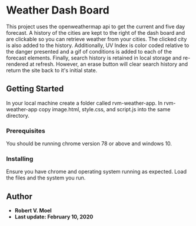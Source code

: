 # Weather Dash Board

This project uses the openweathermap api to get the current and five day forecast.  A history of the cities are kept to the right of the dash board and are clickable so you can retrieve weather from your cities.  The clicked city is also added to the history.  Additionally, UV Index is color coded relative to the danger presented and a gif of conditions is added to each of the forecast elements.  Finally, search history is retained in local storage and re-rendered at refresh.  However, an erase button will clear search history and return the site back to it's initial state.

## Getting Started

In your local machine create a folder called rvm-weather-app. In rvm-weather-app copy image.html, style.css, and script.js into the same directory.  

### Prerequisites

You should be running chrome version 78 or above and windows 10.

### Installing

Ensure you have chrome and operating system running as expected.  Load the files and the system you run.

## Author

* **Robert V. Moel** 
* **Last update: February 10, 2020**
